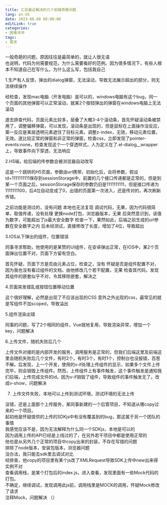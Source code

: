 ```yaml
---
title: 汇总最近解决的几个前端奇葩问题
lang: en-US
date: 2023-06-08 00:00:00
editLink: true
categories: 
- 困难冲冲
tags: 
- 需求
---
```


一般奇葩的问题，原因往往是最简单的，就让人很无语      
也说明，代码为何需要规范，为什么需要看好的范例。因为很多情况下，有些人根本不知道自己在写什么，为什么这么写，包括我自己


1.生产有人反馈，弹出的dialog弹窗，无法滚动，导致无法展示超出的部分，则无法继续操作

经检查，发现mac电脑（开发电脑）是可以的，windows电脑有这个bug，同一个页面的其他弹窗可以正常滚动，就某2个按钮弹出的弹窗在windows电脑上无法滚动

遂去排查代码，页面元素比较多，层叠了大概3-4个滚动条，首先怀疑滚动条被禁用了，调整偏移弹窗，可以发现，滚动条是出现的，但是鼠标在上面操作没反应，第一反应是某层透明元素遮住了目标元素。调整z-index，无效，移动元素位置，无效。遂比较正常的弹窗和非正常的弹窗，检查css，立即发现了pointer-events:none，检查发现这个一个穿透样式，人为定义在了.el-dialog__wrapper上，导致事件向下穿透，无法响应

2.H5端，给后端的传参数会被浏览器自动改写

这是一个跳转的H5页面，参数由url携带，初始化后，会将参数，假设id=1111111111保存到sessionStorage中，前置的几个接口传递都是正常的，但是到某一个页面之后，sessionStorage保存的参数仍旧是1111111111，但是接口传递为1111111100，后4位自动变成了0，出错的页面第一次进入，还是传对的，再次刷新传错。

之前功能是测过的，没有问题
本地也无法复现
调试代码，无果，因为代码很简单，取值传递，没有处理
更换node打包，浏览器版本，无果
后突然意识到，该值为数字，可能超出了js最大安全数字
检查一下，果然如此，后端之前生成的url参数在安全数字之内
后未经测试，直接修改了长度，增加了4位，导致超出


3.IOS从下弹出的组件，位置错误

同事寻求帮助，他使用的是某赞的UI组件，在安卓弹出正常，在IOS中，某2个页面弹出位置不对，页面下方留有空白。

首先怀疑，页面下方是否由元素占位，检查之，没有
怀疑是否是组件配置不对，因为我也没有看过组件的文档，由他修改几个若干配置，无果
检查其代码，发现其组件的嵌套似乎不对，令其移除嵌套，解决之


4.页面突发错乱或按钮位置移动位置

这个很好理解，必然是出现了不应该出现的CSS
意外之外出现的css，最常见的就是写组件不加scoped，导致溢出


5.组件渲染出错

同事的问题，写了2个相同的组件，Vue就地复用，导致渲染异常，增加一个key，问题解决


6.上传文件，随机失败后几个

上传文件对接的是内部开发的服务，调用服务是正常的，但我们后端这里及前端这里会随机失败后几个文件，有时2个，有时3个，有时1个，控制台也没报错，百思不解。后发现，上一个开发，使用的v-if处理上传组件的显示，如果多个文件上传完毕，则会销毁上传组件。然而，上传组件上有事件触发，这个事件触发是通知我们后端，上传完成文件的id。因为v-if销毁了组件，导致组件的事件触发无了。改成v-show，问题解决

7. 上传文件失败，本地可以上传到测试环境，测试环境的无法上传

没错，还是上面那个上传服务，某同事新建的一个后管项目，不知道从哪copy过来的一个项目。  
起初他是怀疑提供的上传的SDKjs中有没有覆盖到的bug，那这属于另一个团队的事情   
我感觉应该不是，因为无法解释为什么同一个SDKjs，本地是可以的   
因为调用上传的API已经是上线过的了，在另外若干项目中都是使用正常的   
他也是从另外几个正常的项目中copy出来的封装，不存在写错的问题    
排除了node版本，安装包版本，浏览器问题   
没办法，我只能去sdk里去调试对比    
经排查，他copy的项目里有某个js改了XMLRequest导致SDK上传中new出来得实例不对  
查看调用栈，是某个打包后的index.js，进入查看，发现里面有一些Mock代码的打包。   
不确定，继续调试，发现调用此js前，调用栈里是MOCK的调用，怀疑Mock修改了请求     
注释Mock，问题解决
（）








